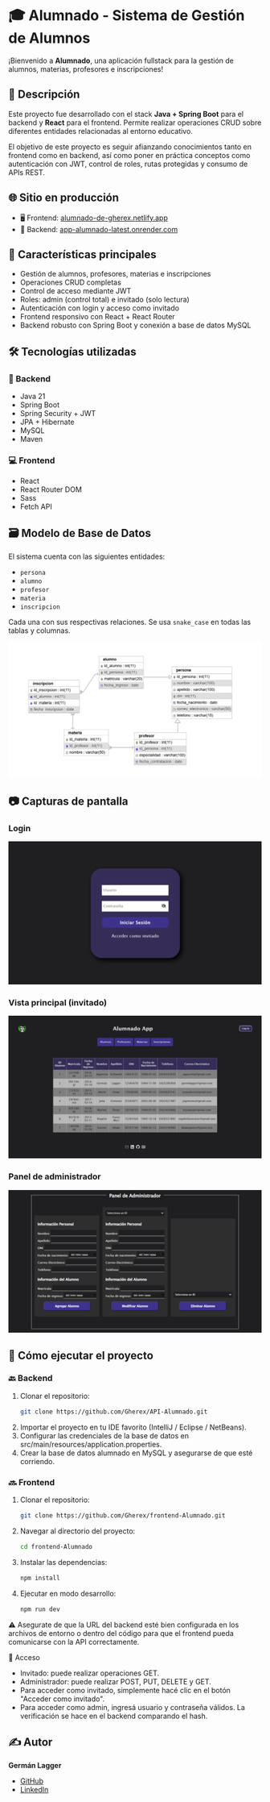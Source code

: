# 🎓 Alumnado - Sistema de Gestión de Alumnos

¡Bienvenido a **Alumnado**, una aplicación fullstack para la gestión de alumnos, materias, profesores e inscripciones!

## 📖 Descripción
Este proyecto fue desarrollado con el stack **Java + Spring Boot** para el backend y **React** para el frontend. Permite realizar operaciones CRUD sobre diferentes entidades relacionadas al entorno educativo.

El objetivo de este proyecto es seguir afianzando conocimientos tanto en frontend como en backend, así como poner en práctica conceptos como autenticación con JWT, control de roles, rutas protegidas y consumo de APIs REST.

## 🌐 Sitio en producción
- 🖥️ Frontend: [alumnado-de-gherex.netlify.app](https://alumnado-de-gherex.netlify.app)
- 🔗 Backend: [app-alumnado-latest.onrender.com](https://app-alumnado-latest.onrender.com/alumnado/api/v1/)

## 🧩 Características principales
- Gestión de alumnos, profesores, materias e inscripciones
- Operaciones CRUD completas
- Control de acceso mediante JWT
- Roles: admin (control total) e invitado (solo lectura)
- Autenticación con login y acceso como invitado
- Frontend responsivo con React + React Router
- Backend robusto con Spring Boot y conexión a base de datos MySQL

## 🛠️ Tecnologías utilizadas

### 🧠 Backend
- Java 21
- Spring Boot
- Spring Security + JWT
- JPA + Hibernate
- MySQL
- Maven

### 💻 Frontend
- React
- React Router DOM
- Sass
- Fetch API

## 🗃️ Modelo de Base de Datos

El sistema cuenta con las siguientes entidades:
- `persona`
- `alumno`
- `profesor`
- `materia`
- `inscripcion`

Cada una con sus respectivas relaciones. Se usa `snake_case` en todas las tablas y columnas.

![Diagrama ER](images/diagrama-ER.png)

## 📷 Capturas de pantalla

### Login
![Login](images/login.png)

### Vista principal (invitado)
![Vista principal](images/visualizacion-tablas.png)

### Panel de administrador
![Alta alumno](images/admin-panel.png)

## 🚀 Cómo ejecutar el proyecto

### 🔙 Backend
1. Clonar el repositorio:
   ```sh
   git clone https://github.com/Gherex/API-Alumnado.git
   ```
2. Importar el proyecto en tu IDE favorito (IntelliJ / Eclipse / NetBeans).
3. Configurar las credenciales de la base de datos en src/main/resources/application.properties.
4. Crear la base de datos alumnado en MySQL y asegurarse de que esté corriendo.

### 🔜 Frontend
1. Clonar el repositorio:
   ```sh
   git clone https://github.com/Gherex/frontend-Alumnado.git
   ```
2. Navegar al directorio del proyecto:
   ```sh
   cd frontend-Alumnado
   ``` 
3. Instalar las dependencias:
   ```sh
   npm install
   ```  
4. Ejecutar en modo desarrollo:
   ```sh
   npm run dev
   ``` 

⚠️ Asegurate de que la URL del backend esté bien configurada en los archivos de entorno o dentro del código para que el frontend pueda comunicarse con la API correctamente.

🔐 Acceso
- Invitado: puede realizar operaciones GET.
- Administrador: puede realizar POST, PUT, DELETE y GET.
- Para acceder como invitado, simplemente hacé clic en el botón "Acceder como invitado".
- Para acceder como admin, ingresá usuario y contraseña válidos. La verificación se hace en el backend comparando el hash.

## ✍️ Autor
**Germán Lagger**  
- [GitHub](https://github.com/Gherex)
- [LinkedIn](https://www.linkedin.com/in/germanlagger/)

